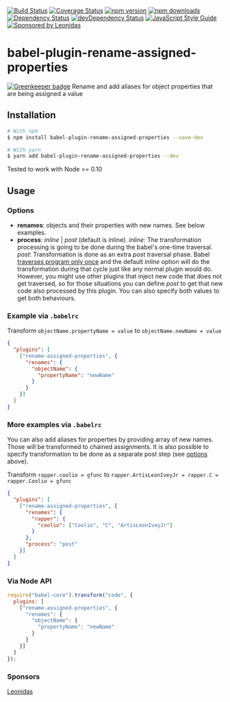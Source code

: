 [![Build Status](https://travis-ci.org/jamonkko/babel-plugin-rename-assigned-properties.svg?branch=master)](https://travis-ci.org/jamonkko/babel-plugin-rename-assigned-properties)
[![Coverage Status](https://coveralls.io/repos/github/jamonkko/babel-plugin-rename-assigned-properties/badge.svg?branch=master)](https://coveralls.io/github/jamonkko/babel-plugin-rename-assigned-properties?branch=master)
[![npm version](https://img.shields.io/npm/v/babel-plugin-rename-assigned-properties.svg?style=flat-square)](https://www.npmjs.com/package/babel-plugin-rename-assigned-properties)
[![npm downloads](https://img.shields.io/npm/dm/babel-plugin-rename-assigned-properties.svg?style=flat-square)](https://www.npmjs.com/package/babel-plugin-rename-assigned-properties)
[![Dependency Status](https://david-dm.org/jamonkko/babel-plugin-rename-assigned-properties.svg)](https://david-dm.org/jamonkko/babel-plugin-rename-assigned-properties)
[![devDependency Status](https://david-dm.org/jamonkko/babel-plugin-rename-assigned-properties/dev-status.svg)](https://david-dm.org/jamonkko/babel-plugin-rename-assigned-properties#info=devDependencies)
[![JavaScript Style Guide](https://img.shields.io/badge/code%20style-standard-brightgreen.svg)](http://standardjs.com/)
[![Sponsored by Leonidas](https://img.shields.io/badge/sponsored%20by-leonidas-389fc1.svg)](https://leonidasoy.fi/opensource)

# babel-plugin-rename-assigned-properties

[![Greenkeeper badge](https://badges.greenkeeper.io/jamonkko/babel-plugin-rename-assigned-properties.svg)](https://greenkeeper.io/)
Rename and add aliases for object properties that are being assigned a value

## Installation

```sh
# With npm
$ npm install babel-plugin-rename-assigned-properties --save-dev

# With yarn 
$ yarn add babel-plugin-rename-assigned-properties --dev
```

Tested to work with Node >= 0.10

## Usage

### Options
-  __renames__: objects and their properties with new names. See below examples.
-  __process__: _inline_ | _post_ (default is inline).
    _inline_: The transformation processing is going to be done during the babel's one-time traversal.
    _post_: Transformation is done as an extra post traversal phase.
    Babel [traverses program only once](https://github.com/thejameskyle/babel-handbook/blob/master/translations/en/plugin-handbook.md#toc-traversal) and the default _inline_ option will do the transformation during that cycle just like any normal plugin would do. However, you might use other plugins that inject new code that does not get traversed, so for those situations you can define _post_ to get that new code also processed by this plugin.
    You can also specify both values to get both behaviours.

### Example via `.babelrc`

Transform `objectName.propertyName = value` to `objectName.newName = value`

```json
{
  "plugins": [
    ["rename-assigned-properties", {
      "renames": {
        "objectName": {
          "propertyName": "newName"
        }
      }
    }]
  ]
}
```

### More examples via `.babelrc`

You can also add aliases for properties by providing array of new names. Those will be transformed to chained assignments.
It is also possible to specify transformation to be done as a separate post step (see [options](#options) above).

Transform `rapper.coolio = gfunc` to `rapper.ArtisLeonIveyJr = rapper.C = rapper.Coolio = gfunc`

```json
{
  "plugins": [
    ["rename-assigned-properties", {
      "renames": {
        "rapper": {
          "coolio": ["Coolio", "C", "ArtisLeonIveyJr"]
        }
      },
      "process": "post"
    }]
  ]
}
```

### Via Node API

```javascript
require("babel-core").transform("code", {
  plugins: [
    ["rename-assigned-properties", {
      "renames": {
        "objectName": {
          "propertyName": "newName"
        }
      }
    }]
  ]
});
```

### Sponsors

[Leonidas](https://leonidasoy.fi/opensource)

